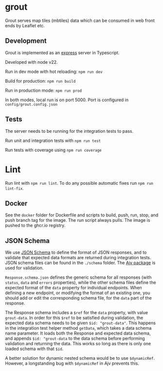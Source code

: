 # grout
Grout serves map tiles (mbtiles) data which can be consumed in web front ends by Leaflet etc.

## Development

Grout is implemented as an [express](https://expressjs.com/) server in Typescript.

Developed with node v22.

Run in dev mode with hot reloading: `npm run dev`

Build for production: `npm run build`

Run in production mode: `npm run prod`

In both modes, local run is on port 5000. Port is configured in `config/grout.config.json`

## Tests

The server needs to be running for the integration tests to pass. 

Run unit and integration tests with `npm run test`

Run tests with coverage using `npm run coverage`

# Lint

Run lint with `npm run lint`. To do any possible automatic fixes run `npm run lint-fix`.

## Docker
See the `docker` folder for Dockerfile and scripts to build, push, run, stop, and push branch tag for the image. The run 
script always pulls. The image is pushed to the ghcr.io registry. 

## JSON Schema

We use [JSON Schema](https://json-schema.org/) to define the format of JSON responses, and to validate that expected data formats are returned
during integration tests. JSON schema files can be found in the `./schema` folder. The [Ajv package](https://ajv.js.org/) is used for validation.

`Response.schema.json` defines the generic schema for all responses (with `status`, `data` and `errors` properties),
while the other schema files define the expected format of the `data` property for individual endpoints. When defining a new 
endpoint, or modifying the format of an existing one, you should add or edit the corresponding
schema file, for the `data` part of the response. 

The Response schema includes a `$ref` for the `data` property, with value `grout-data`. In order for this `$ref` to be 
satisfied during validation, the expected data schema needs to be given `$id: "grout-data"`. This happens in the integration 
test helper method `getData`, which takes a data schema name parameter. It loads both the Response and expected data schema, 
and appends `$id: "grout-data` to the data schema before performing validation and returning the data. 
This works so long as there is only one loaded schema with that `$id`. 

A better solution for dynamic nested schema would be to use `$dynamicRef`. However, a longstanding bug with `$dynamicRef`
in Ajv prevents this.  

